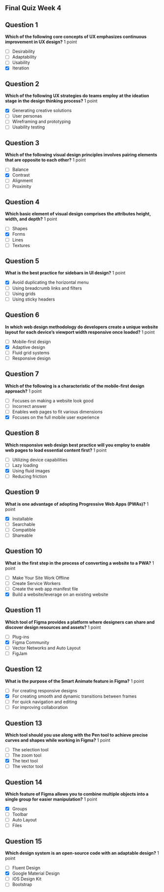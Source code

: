 ## Final Quiz Week 4

## Question 1
**Which of the following core concepts of UX emphasizes continuous improvement in UX design?**
1 point
- [ ] Desirability
- [ ] Adaptability
- [ ] Usability
- [x] Iteration

## Question 2
**Which of the following UX strategies do teams employ at the ideation stage in the design thinking process?**
1 point
- [x] Generating creative solutions
- [ ] User personas
- [ ] Wireframing and prototyping
- [ ] Usability testing

## Question 3
**Which of the following visual design principles involves pairing elements that are opposite to each other?**
1 point
- [ ] Balance
- [x] Contrast
- [ ] Alignment
- [ ] Proximity

## Question 4
**Which basic element of visual design comprises the attributes height, width, and depth?**
1 point
- [ ] Shapes
- [x] Forms
- [ ] Lines
- [ ] Textures

## Question 5
**What is the best practice for sidebars in UI design?**
1 point
- [x] Avoid duplicating the horizontal menu
- [ ] Using breadcrumb links and filters
- [ ] Using grids
- [ ] Using sticky headers

## Question 6
**In which web design methodology do developers create a unique website layout for each device’s viewport width responsive once loaded?**
1 point
- [ ] Mobile-first design
- [x] Adaptive design
- [ ] Fluid grid systems
- [ ] Responsive design

## Question 7
**Which of the following is a characteristic of the mobile-first design approach?**
1 point
- [ ] Focuses on making a website look good
- [ ] Incorrect answer
- [ ] Enables web pages to fit various dimensions
- [x] Focuses on the full mobile user experience

## Question 8
**Which responsive web design best practice will you employ to enable web pages to load essential content first?**
1 point
- [ ] Utilizing device capabilities
- [ ] Lazy loading
- [x] Using fluid images
- [ ] Reducing friction

## Question 9
**What is one advantage of adopting Progressive Web Apps (PWAs)?**
1 point
- [x] Installable
- [ ] Searchable
- [ ] Compatible
- [ ] Shareable

## Question 10
**What is the first step in the process of converting a website to a PWA?**
1 point
- [ ] Make Your Site Work Offline
- [ ] Create Service Workers
- [ ] Create the web app manifest file
- [x] Build a website/leverage on an existing website

## Question 11
**Which tool of Figma provides a platform where designers can share and discover design resources and assets?**
1 point
- [ ] Plug-ins
- [x] Figma Community
- [ ] Vector Networks and Auto Layout
- [ ] FigJam

## Question 12
**What is the purpose of the Smart Animate feature in Figma?**
1 point
- [ ] For creating responsive designs
- [x] For creating smooth and dynamic transitions between frames
- [ ] For quick navigation and editing
- [ ] For improving collaboration

## Question 13
**Which tool should you use along with the Pen tool to achieve precise curves and shapes while working in Figma?**
1 point
- [ ] The selection tool
- [ ] The zoom tool
- [x] The text tool
- [ ] The vector tool

## Question 14
**Which feature of Figma allows you to combine multiple objects into a single group for easier manipulation?**
1 point
- [x] Groups
- [ ] Toolbar
- [ ] Auto Layout
- [ ] Files

## Question 15
**Which design system is an open-source code with an adaptable design?**
1 point
- [ ] Fluent Design
- [x] Google Material Design
- [ ] iOS Design Kit
- [ ] Bootstrap
